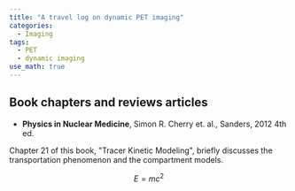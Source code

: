 ```yaml
---
title: "A travel log on dynamic PET imaging"
categories:
  - Imaging
tags:
  - PET
  - dynamic imaging
use_math: true
---
```


## Book chapters and reviews articles

- **Physics in Nuclear Medicine**, Simon R. Cherry et. al., Sanders, 2012 4th ed.

Chapter 21 of this book, "Tracer Kinetic Modeling", briefly discusses the transportation phenomenon and the compartment models.

$$E = mc^2$$